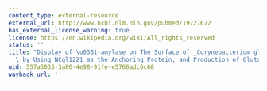 ```yaml
---
content_type: external-resource
external_url: http://www.ncbi.nlm.nih.gov/pubmed/19727672
has_external_license_warning: true
license: https://en.wikipedia.org/wiki/All_rights_reserved
status: ''
title: "Display of \u03B1-amylase on The Surface of _Corynebacterium glutamicum_ cells\
  \ by Using NCgl1221 as the Anchoring Protein, and Production of Glutamate from Starch"
uid: 557a5033-3a86-4e98-91fe-e5766adc6c68
wayback_url: ''
---
```

